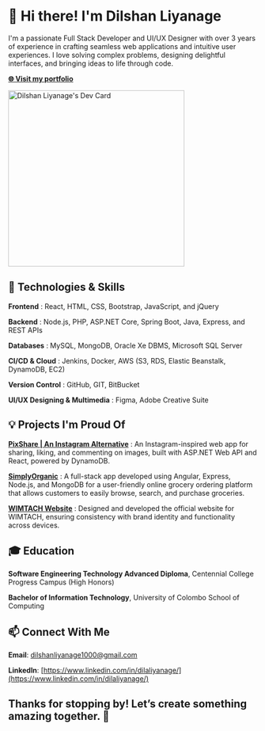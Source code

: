 # 👋 Hi there! I'm Dilshan Liyanage

I'm a passionate Full Stack Developer and UI/UX Designer with over 3 years of experience in crafting seamless web applications and intuitive user experiences. I love solving complex problems, designing delightful interfaces, and bringing ideas to life through code.



**[🌐 Visit my portfolio](https://dilshanliyanage1000.github.io/portfolio/)**



<a href="https://app.daily.dev/justdila"><img src="https://api.daily.dev/devcards/v2/VzOYeZ5sdGpZRG3TGHk3U.png?type=default&r=tqw" width="356" alt="Dilshan Liyanage's Dev Card"/></a>





## 🔧 Technologies & Skills

**Frontend** : React, HTML, CSS, Bootstrap, JavaScript, and jQuery

**Backend** : Node.js, PHP, ASP.NET Core, Spring Boot, Java, Express, and REST APIs

**Databases** : MySQL, MongoDB, Oracle Xe DBMS, Microsoft SQL Server

**CI/CD & Cloud** : Jenkins, Docker, AWS (S3, RDS, Elastic Beanstalk, DynamoDB, EC2)

**Version Control** : GitHub, GIT, BitBucket

**UI/UX Designing & Multimedia** : Figma, Adobe Creative Suite




## 💡 Projects I'm Proud Of

**[PixShare | An Instagram Alternative](https://github.com/dilshanliyanage1000/PixshareAPI)** : An Instagram-inspired web app for sharing, liking, and commenting on images, built with ASP.NET Web API and React, powered by DynamoDB.

**[SimplyOrganic](https://github.com/Simply-Organic/simply-organic)** : A full-stack app developed using Angular, Express, Node.js, and MongoDB for a user-friendly online grocery ordering platform that allows customers to easily browse, search, and purchase groceries.

**[WIMTACH Website](https://www.figma.com/design/7w2rsR4ZqMs1GKHPIDUXHl/WIMTACH-Website?node-id=0-1&t=CFpq7V9ZgocmCOFy-0)** : Designed and developed the official website for WIMTACH, ensuring consistency with brand identity and functionality across devices.




## 🎓 Education

**Software Engineering Technology Advanced Diploma**, Centennial College Progress Campus (High Honors)

**Bachelor of Information Technology**, University of Colombo School of Computing





## 📫 Connect With Me

**Email**: dilshanliyanage1000@gmail.com

**LinkedIn**: [https://www.linkedin.com/in/dilaliyanage/](https://www.linkedin.com/in/dilaliyanage/)




## Thanks for stopping by! Let’s create something amazing together. 🚀
